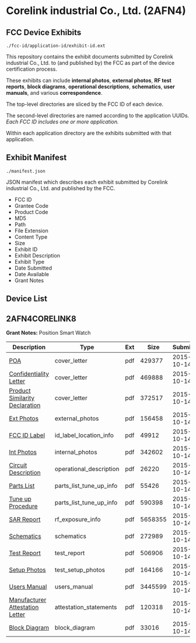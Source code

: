 # Corelink industrial Co., Ltd. (2AFN4)
## FCC Device Exhibits

```
./fcc-id/application-id/exhibit-id.ext
```

This repository contains the exhibit documents submitted by Corelink industrial Co., Ltd. to (and published by) the FCC as part of the device certification process.

These exhibits can include **internal photos**, **external photos**, **RF test reports**, **block diagrams**, **operational descriptions**, **schematics**, **user manuals**, and various **correspondence**.

The top-level directories are sliced by the FCC ID of each device.

The second-level directories are named according to the application UUIDs. *Each FCC ID includes one or more application.*

Within each application directory are the exhibits submitted with that application. 

## Exhibit Manifest

```
./manifest.json
```

JSON manifest which describes each exhibit submitted by Corelink industrial Co., Ltd. and published by the FCC.

- FCC ID
- Grantee Code
- Product Code
- MD5
- Path
- File Extension
- Content Type
- Size
- Exhibit ID
- Exhibit Description
- Exhibit Type
- Date Submitted
- Date Available
- Grant Notes

## Device List
## 2AFN4CORELINK8
**Grant Notes:** Position Smart Watch

| Description | Type | Ext | Size | Submitted | Available |
| ----------- | ---- | --- | ---- | --------- | --------- |
| [POA](2AFN4CORELINK8/c5ddcd7f5d003425b3cab23cf01d4497/2781888.pdf) | cover_letter | pdf | 429377 | 2015-10-14 | 2015-10-14 |
| [Confidentiality Letter](2AFN4CORELINK8/c5ddcd7f5d003425b3cab23cf01d4497/2781889.pdf) | cover_letter | pdf | 469888 | 2015-10-14 | 2015-10-14 |
| [Product Similarity Declaration](2AFN4CORELINK8/c5ddcd7f5d003425b3cab23cf01d4497/2781890.pdf) | cover_letter | pdf | 372517 | 2015-10-14 | 2015-10-14 |
| [Ext Photos](2AFN4CORELINK8/c5ddcd7f5d003425b3cab23cf01d4497/2781893.pdf) | external_photos | pdf | 156458 | 2015-10-14 | 2015-10-14 |
| [FCC ID Label](2AFN4CORELINK8/c5ddcd7f5d003425b3cab23cf01d4497/2781894.pdf) | id_label_location_info | pdf | 49912 | 2015-10-14 | 2015-10-14 |
| [Int Photos](2AFN4CORELINK8/c5ddcd7f5d003425b3cab23cf01d4497/2781895.pdf) | internal_photos | pdf | 342602 | 2015-10-14 | 2015-10-14 |
| [Circuit Description](2AFN4CORELINK8/c5ddcd7f5d003425b3cab23cf01d4497/2781896.pdf) | operational_description | pdf | 26220 | 2015-10-14 | 2015-10-14 |
| [Parts List](2AFN4CORELINK8/c5ddcd7f5d003425b3cab23cf01d4497/2781897.pdf) | parts_list_tune_up_info | pdf | 55426 | 2015-10-14 | 2015-10-14 |
| [Tune up Procedure](2AFN4CORELINK8/c5ddcd7f5d003425b3cab23cf01d4497/2781898.pdf) | parts_list_tune_up_info | pdf | 590398 | 2015-10-14 | 2015-10-14 |
| [SAR Report](2AFN4CORELINK8/c5ddcd7f5d003425b3cab23cf01d4497/2781899.pdf) | rf_exposure_info | pdf | 5658355 | 2015-10-14 | 2015-10-14 |
| [Schematics](2AFN4CORELINK8/c5ddcd7f5d003425b3cab23cf01d4497/2781900.pdf) | schematics | pdf | 272989 | 2015-10-14 | 2016-04-10 |
| [Test Report](2AFN4CORELINK8/c5ddcd7f5d003425b3cab23cf01d4497/2781901.pdf) | test_report | pdf | 506906 | 2015-10-14 | 2015-10-14 |
| [Setup Photos](2AFN4CORELINK8/c5ddcd7f5d003425b3cab23cf01d4497/2781902.pdf) | test_setup_photos | pdf | 164166 | 2015-10-14 | 2015-10-14 |
| [Users Manual](2AFN4CORELINK8/c5ddcd7f5d003425b3cab23cf01d4497/2781903.pdf) | users_manual | pdf | 3445599 | 2015-10-14 | 2015-10-14 |
| [Manufacturer Attestation Letter](2AFN4CORELINK8/c5ddcd7f5d003425b3cab23cf01d4497/2781891.pdf) | attestation_statements | pdf | 120318 | 2015-10-14 | 2015-10-14 |
| [Block Diagram](2AFN4CORELINK8/c5ddcd7f5d003425b3cab23cf01d4497/2781892.pdf) | block_diagram | pdf | 33016 | 2015-10-14 | 2016-04-10 |
